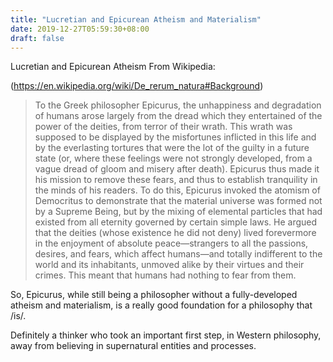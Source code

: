 ```yaml
---
title: "Lucretian and Epicurean Atheism and Materialism"
date: 2019-12-27T05:59:30+08:00
draft: false
---
```


Lucretian and Epicurean Atheism
From Wikipedia:

(https://en.wikipedia.org/wiki/De_rerum_natura#Background)

>To the Greek philosopher Epicurus, the unhappiness and degradation of
>humans arose largely from the dread which they entertained of the
>power of the deities, from terror of their wrath. This wrath was
>supposed to be displayed by the misfortunes inflicted in this life
>and by the everlasting tortures that were the lot of the guilty in a
>future state (or, where these feelings were not strongly developed,
>from a vague dread of gloom and misery after death). Epicurus thus
>made it his mission to remove these fears, and thus to establish
>tranquility in the minds of his readers. To do this, Epicurus invoked
>the atomism of Democritus to demonstrate that the material universe
>was formed not by a Supreme Being, but by the mixing of elemental
>particles that had existed from all eternity governed by certain
>simple laws. He argued that the deities (whose existence he did not
>deny) lived forevermore in the enjoyment of absolute peace—strangers
>to all the passions, desires, and fears, which affect humans—and
>totally indifferent to the world and its inhabitants, unmoved alike
>by their virtues and their crimes. This meant that humans had nothing
>to fear from them.

So, Epicurus, while still being a philosopher without a
fully-developed atheism and materialism, is a really good foundation
for a philosophy that /is/.

Definitely a thinker who took an important first step, in Western
philosophy, away from believing in supernatural entities and
processes.
